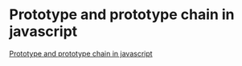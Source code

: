 # Prototype and prototype chain in javascript
[Prototype and prototype chain in javascript](https://aiwithcloud.com/2022/09/19/prototype_and_prototype_chain_in_javascript/)